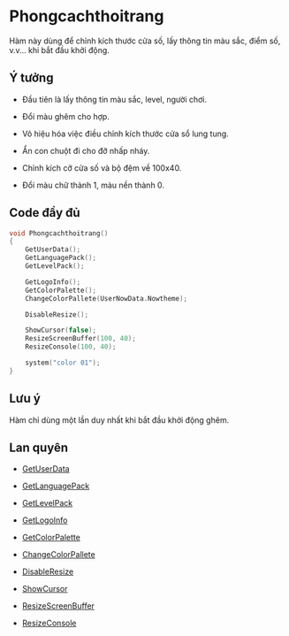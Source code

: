 # **Phongcachthoitrang**

Hàm này dùng để chỉnh kích thước cửa số, lấy thông tin màu sắc, điểm số, v.v... khi bắt đầu khởi động.

## Ý tưởng

- Đầu tiên là lấy thông tin màu sắc, level, người chơi.

- Đổi màu ghêm cho hợp.

- Vô hiệu hóa việc điều chỉnh kích thước cửa sổ lung tung.

- Ẩn con chuột đi cho đỡ nhấp nháy.

- Chỉnh kích cỡ cửa số và bộ đệm về 100x40.

- Đổi màu chữ thành 1, màu nền thành 0.

## Code đầy đủ

```cpp
void Phongcachthoitrang()
{
    GetUserData();
    GetLanguagePack();
    GetLevelPack();

    GetLogoInfo();
    GetColorPalette();
    ChangeColorPallete(UserNowData.Nowtheme);

    DisableResize();

    ShowCursor(false);
    ResizeScreenBuffer(100, 40);
    ResizeConsole(100, 40);

    system("color 01");
}
```

## Lưu ý

Hàm chỉ dùng một lần duy nhất khi bắt đầu khởi động ghêm.

## Lan quyên

- [GetUserData](../Material/GetUserData.md)

- [GetLanguagePack](../Material/GetLanguagePack.md)

- [GetLevelPack](../Material/GetLevelPack.md)

- [GetLogoInfo](../Material/GetLogoInfo.md)

- [GetColorPalette](../Material/GetColorPalette.md)

- [ChangeColorPallete](../Console/ChangeColorPallete.md)

- [DisableResize](../Console/DisableResize.md)

- [ShowCursor](../Console/ShowCursor.md)

- [ResizeScreenBuffer](../Console/ResizeScreenBuffer.md)

- [ResizeConsole](../Console/ResizeConsole.md)
